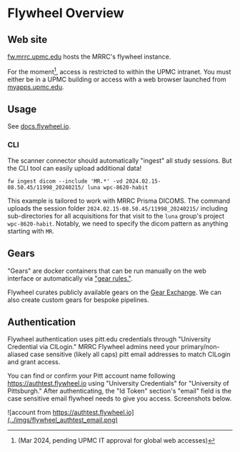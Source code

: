 # Flywheel Overview

## Web site
[fw.mrrc.upmc.edu](https://fw.mrrc.upmc.edu/) hosts the MRRC's flywheel instance.

For the moment[^pending], access is restricted to within the UPMC intranet.
You must either be in a UPMC building or access with a web browser launched from [myapps.upmc.edu](https://myapps.upmc.edu).

[^pending]: (Mar 2024, pending UPMC IT approval for global web accesses)

## Usage

See [docs.flywheel.io](https://docs.flywheel.io).


### CLI

The scanner connector should automatically "ingest" all study sessions. But the CLI tool can easily upload additional data!

```
fw ingest dicom --include 'MR.*' -vd 2024.02.15-08.50.45/11998_20240215/ luna wpc-8620-habit
```

This example is tailored to work with MRRC Prisma DICOMS. The command uploads the session folder `2024.02.15-08.50.45/11998_20240215/` including sub-directories for all acquisitions for that visit to the `luna` group's project `wpc-8620-habit`. Notably, we need to specify the dicom pattern as anything starting with `MR`.

## Gears
"Gears" are docker containers that can be run manually on the web interface or automatically via ["gear rules."](https://docs.flywheel.io/User_Guides/user_project_gear_rules/).

Flywheel curates publicly available gears on the [Gear Exchange](https://docs.flywheel.io/hc/en-us/articles/4410774982419-The-Gear-Exchange). 
We can also create custom gears for bespoke pipelines.

## Authentication

Flywheel authentication uses pitt.edu credentials through "University Credential via CILogin."
MRRC Flywheel admins need your primary/non-aliased case sensitive (likely all caps) pitt email addresses to match CILogin and grant access.

You can find or confirm your Pitt account name following https://authtest.flywheel.io using "University Credentials" for "University of Pittsburgh."
After authenticating, the "Id Token" section's "email" field is the case sensitive email flywheel needs to give you access. Screenshots below.

![account from https://authtest.flywheel.io](../imgs/flywheel_authtest_email.png)

<!-- also my profile in pitt -->
